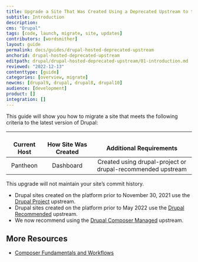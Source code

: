```yaml
---
title: Upgrade a Site That Was Created Using a Deprecated Upstream to the Latest Version of Drupal
subtitle: Introduction
description: 
cms: "Drupal"
tags: [code, launch, migrate, site, updates]
contributors: [wordsmither]
layout: guide
permalink: docs/guides/drupal-hosted-deprecated-upstream
anchorid: drupal-hosted-deprecated-upstream
editpath: drupal/drupal-hosted-deprecated-upstream/01-introduction.md
reviewed: "2022-12-13"
contenttype: [guide]
categories: [overview, migrate]
newcms: [drupal9, drupal, drupal8, drupal10]
audience: [development]
product: []
integration: []
---
```


This guide will show you how to migrate a site that meets the following criteria to the latest version of Drupal:

| <i class="fa fa-cloud"></i><br/> Current Host | <i class="fa fa-wrench"></i><br/> How Site Was Created <Popover title="Site Creation" content="What is the method you used to create the site?" /> | <i class="fa fa-exclamation-circle"></i><br/> Additional Requirements <Popover title="Additional Requirements" content="Any other features that must be in place, or that are desired." /> |
|:---------------------------------------------:|:--------------------------------------------------------------------------------------------------------------------------------------------------:|:------------------------------------------------------------------------------------------------------------------------------------------------------------------------------------------:|
|                   Pantheon                    |                                                                     Dashboard                                                                      |                                                                                   Created using drupal-project or drupal-recommended upstream                                                                                   |

<Partial file="drupal/see-landing.md" />

<Alert title="Note" type="info" >

This upgrade will not maintain your site’s commit history.

</Alert>

- Drupal sites created on the platform prior to November 30, 2021 use the [Drupal Project](https://github.com/pantheon-upstreams/drupal-project) upstream. 
- Drupal sites created on the platform prior to May 2022 use the [Drupal Recommended](https://github.com/pantheon-upstreams/drupal-recommended) upstream.
- We now recommend using the [Drupal Composer Managed](https://github.com/pantheon-upstreams/drupal-composer-managed) upstream.

## More Resources

- [Composer Fundamentals and Workflows](/guides/composer)
